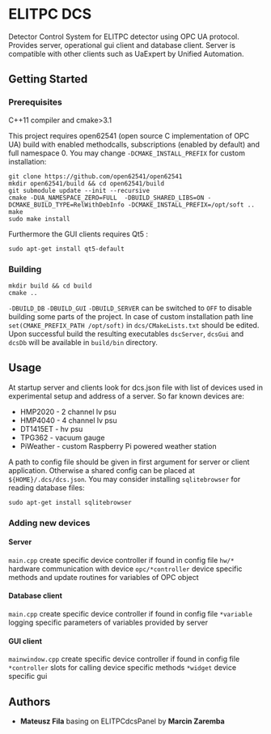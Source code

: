 # ELITPC DCS

Detector Control System for ELITPC detector using OPC UA protocol.
Provides server, operational gui client and database client. Server is
compatible with other clients such as UaExpert by Unified Automation.

## Getting Started

### Prerequisites
C++11 compiler and cmake>3.1

This project requires open62541 (open source C implementation of OPC UA)
build with enabled methodcalls, subscriptions (enabled by default) and full namespace 0. You may change `-DCMAKE_INSTALL_PREFIX` for custom installation:
```
git clone https://github.com/open62541/open62541
mkdir open62541/build && cd open62541/build
git submodule update --init --recursive
cmake -DUA_NAMESPACE_ZERO=FULL  -DBUILD_SHARED_LIBS=ON -DCMAKE_BUILD_TYPE=RelWithDebInfo -DCMAKE_INSTALL_PREFIX=/opt/soft ..
make
sudo make install
```
Furthermore the GUI clients requires Qt5 :
```
sudo apt-get install qt5-default
```
### Building
```
mkdir build && cd build
cmake ..
```

`-DBUILD_DB` `-DBUILD_GUI` `-DBUILD_SERVER`  can be switched to `OFF` to disable building some parts of the project. In case of custom installation path  line `set(CMAKE_PREFIX_PATH /opt/soft)` in `dcs/CMakeLists.txt` should be edited.
Upon successful build the resulting executables `dscServer`, `dcsGui` and `dcsDb` will be available in `build/bin` directory.


## Usage

At startup server and clients look for dcs.json file with list of
devices used in experimental setup and address of a server. So far known devices are:
* HMP2020 - 2 channel lv psu
* HMP4040 - 4 channel lv psu
* DT1415ET - hv psu
* TPG362 - vacuum gauge
* PiWeather - custom Raspberry Pi powered weather station

A path to config file should be given in first argument for server or client application. Otherwise a shared config can be placed at `${HOME}/.dcs/dcs.json`.
You may consider installing `sqlitebrowser` for reading database files:
```
sudo apt-get install sqlitebrowser
```

### Adding new devices
#### Server
`main.cpp` create specific device controller if found in config file
`hw/*` hardware communication with device
`opc/*controller`  device specific methods and update routines for
variables of OPC object
#### Database client
`main.cpp` create specific device controller if found in config file
`*variable` logging specific parameters of variables provided by server
#### GUI client
`mainwindow.cpp` create specific device controller if found in config file
`*controller` slots for calling device specific methods
`*widget` device specific gui
## Authors
* __Mateusz Fila__ basing on ELITPCdcsPanel by __Marcin Zaremba__
